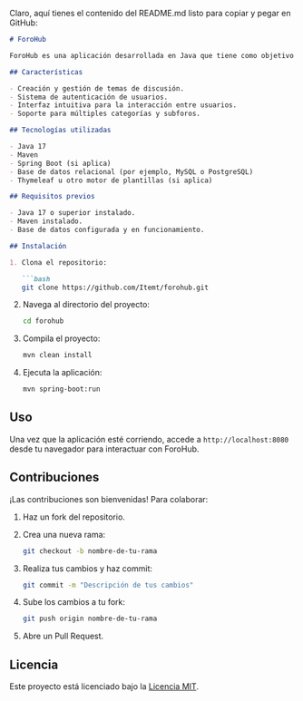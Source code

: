 Claro, aquí tienes el contenido del README.md listo para copiar y pegar en GitHub:

```markdown
# ForoHub

ForoHub es una aplicación desarrollada en Java que tiene como objetivo proporcionar una plataforma para la creación y gestión de foros de discusión. Este proyecto utiliza Maven para la gestión de dependencias y la construcción del proyecto.

## Características

- Creación y gestión de temas de discusión.
- Sistema de autenticación de usuarios.
- Interfaz intuitiva para la interacción entre usuarios.
- Soporte para múltiples categorías y subforos.

## Tecnologías utilizadas

- Java 17
- Maven
- Spring Boot (si aplica)
- Base de datos relacional (por ejemplo, MySQL o PostgreSQL)
- Thymeleaf u otro motor de plantillas (si aplica)

## Requisitos previos

- Java 17 o superior instalado.
- Maven instalado.
- Base de datos configurada y en funcionamiento.

## Instalación

1. Clona el repositorio:

   ```bash
   git clone https://github.com/Itemt/forohub.git
   ```

2. Navega al directorio del proyecto:

   ```bash
   cd forohub
   ```

3. Compila el proyecto:

   ```bash
   mvn clean install
   ```

4. Ejecuta la aplicación:

   ```bash
   mvn spring-boot:run
   ```

## Uso

Una vez que la aplicación esté corriendo, accede a `http://localhost:8080` desde tu navegador para interactuar con ForoHub.

## Contribuciones

¡Las contribuciones son bienvenidas! Para colaborar:

1. Haz un fork del repositorio.
2. Crea una nueva rama:

   ```bash
   git checkout -b nombre-de-tu-rama
   ```

3. Realiza tus cambios y haz commit:

   ```bash
   git commit -m "Descripción de tus cambios"
   ```

4. Sube los cambios a tu fork:

   ```bash
   git push origin nombre-de-tu-rama
   ```

5. Abre un Pull Request.

## Licencia

Este proyecto está licenciado bajo la [Licencia MIT](LICENSE).
```
